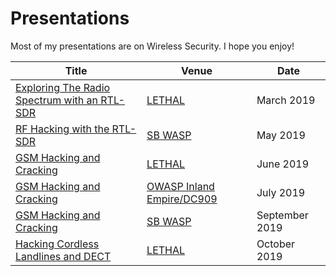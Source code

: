 # Presentations
Most of my presentations are on Wireless Security. I hope you enjoy!

| Title | Venue | Date |
|-------|-------|------|
|[Exploring The Radio Spectrum with an RTL-SDR](https://github.com/mfput/Exploring-Radio-with-SDR/blob/master/Exploring-Radio-with-SDR/readme.md) | [LETHAL](https://www.meetup.com/LETHAL/events/257971679/) | March 2019 |
|[RF Hacking with the RTL-SDR](https://github.com/mfput/talks/tree/master/Exploring-Radio-with-SDR) | [SB WASP](https://www.meetup.com/SouthBayWASP/events/xrgnwqyzhbgb/) | May 2019 |
|[GSM Hacking and Cracking](https://github.com/mfput/talks/tree/master/GSM-Hacking-and-Cracking) | [LETHAL](https://www.meetup.com/LETHAL/events/259801704/) | June 2019 |
|[GSM Hacking and Cracking](https://github.com/mfput/talks/tree/master/GSM-Hacking-and-Cracking) | [OWASP Inland Empire/DC909](https://www.meetup.com/OWASP-Inland-Empire-Open-Web-Application-Security-Project/events/263001531/) | July 2019 |
|[GSM Hacking and Cracking](https://github.com/mfput/talks/tree/master/GSM-Hacking-and-Cracking) | [SB WASP](https://www.meetup.com/SouthBayWASP/events/zvltxqyzmbkb/) | September 2019 |
|[Hacking Cordless Landlines and DECT](https://github.com/mfput/talks/tree/master/Wireless-Phones-and-DECT) | [LETHAL](https://www.meetup.com/LETHAL/events/264652498/) | October 2019 |
